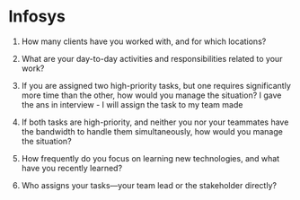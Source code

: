 Infosys
=========

1. How many clients have you worked with, and for which locations?

2. What are your day-to-day activities and responsibilities related to your work?

3. If you are assigned two high-priority tasks, but one requires significantly more time than the other, how would you manage the situation?
I gave the ans in interview - I will assign the task to my team made

4. If both tasks are high-priority, and neither you nor your teammates have the bandwidth to handle them simultaneously, how would you manage the situation?

5. How frequently do you focus on learning new technologies, and what have you recently learned?

6. Who assigns your tasks—your team lead or the stakeholder directly?